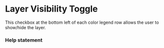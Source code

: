 # Layer Visibility Toggle

This checkbox at the bottom left of each color legend row allows the user to show/hide the layer.

### Help statement

